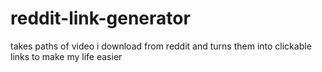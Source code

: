 # reddit-link-generator
takes paths of video i download from reddit and turns them into clickable links to make my life easier
